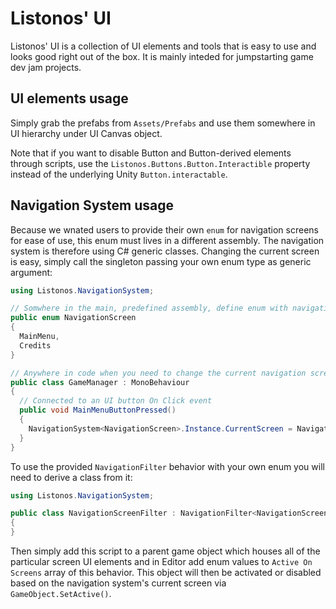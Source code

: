 # Listonos' UI

Listonos' UI is a collection of UI elements and tools that is easy to use and looks good right out of the box. It is mainly inteded for jumpstarting game dev jam projects.

## UI elements usage

Simply grab the prefabs from `Assets/Prefabs` and use them somewhere in UI hierarchy under UI Canvas object.

Note that if you want to disable Button and Button-derived elements through scripts, use the `Listonos.Buttons.Button.Interactible` property instead of the underlying Unity `Button.interactable`.

## Navigation System usage

Because we wnated users to provide their own `enum` for navigation screens for ease of use, this enum must lives in a different assembly. The navigation system is therefore using C# generic classes. Changing the current screen is easy, simply call the singleton passing your own enum type as generic argument:

```C#
using Listonos.NavigationSystem;

// Somwhere in the main, predefined assembly, define enum with navigation screens
public enum NavigationScreen
{
  MainMenu,
  Credits
}

// Anywhere in code when you need to change the current navigation screen, such when a menu button is pressed, call NavigationSystem singleton
public class GameManager : MonoBehaviour
{
  // Connected to an UI button On Click event
  public void MainMenuButtonPressed()
  {
    NavigationSystem<NavigationScreen>.Instance.CurrentScreen = NavigationScreen.MainMenu;
  }
}
```

To use the provided `NavigationFilter` behavior with your own enum you will need to derive a class from it:

```C#
using Listonos.NavigationSystem;

public class NavigationScreenFilter : NavigationFilter<NavigationScreen>
{
}
```

Then simply add this script to a parent game object which houses all of the particular screen UI elements and in Editor add enum values to `Active On Screens` array of this behavior. This object will then be activated or disabled based on the navigation system's current screen via `GameObject.SetActive()`.